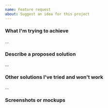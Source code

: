 ```yaml
---
name: Feature request
about: Suggest an idea for this project
---
```


### What I'm trying to achieve

…

### Describe a proposed solution

...

### Other solutions I've tried and won't work

…

### Screenshots or mockups
